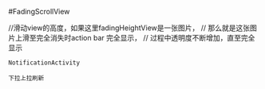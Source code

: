 #FadingScrollView

//滑动view的高度，如果这里fadingHeightView是一张图片，
// 那么就是这张图片上滑至完全消失时action bar 完全显示，
// 过程中透明度不断增加，直至完全显示

    NotificationActivity

    下拉上拉刷新

